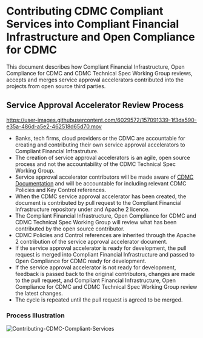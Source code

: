 # Contributing CDMC Compliant Services into Compliant Financial Infrastructure and Open Compliance for CDMC

This document describes how Compliant Financial Infrastructure, Open Compliance for CDMC and CDMC Technical Spec Working Group reviews, accepts and merges service approval accelerators contributed into the projects from open source third parties.

## Service Approval Accelerator Review Process

https://user-images.githubusercontent.com/6029572/157091339-1f3da590-e35a-486d-a5e2-462518d65d70.mov

- Banks, tech firms, cloud providers or the CDMC are accountable for creating and contributing their own service approval accelerators to Compliant Financial Infrastruture.
- The creation of service approval accelerators is an agile, open source process and not the accountability of the CDMC Technical Spec Working Group.
- Service approval accelerator contributors will be made aware of [CDMC Documentation](https://github.com/finos/compliant-financial-infrastructure/discussions/174#discussion-3715503) and will be accountable for including relevant CDMC Policies and Key Control references.
- When the CDMC service approval accelerator has been created, the document is contributed by pull request to the Compliant Financial Infrastructure repository under and Apache 2 licence.
- The Compliant Financial Infrastructure, Open Compliance for CDMC and CDMC Technical Spec Working Group will review what has been contributed by the open source contributor.
- CDMC Policies and Control references are inherited through the Apache 2 contribution of the service approval accelerator document.
- If the service approval accelerator is ready for development, the pull request is merged into Compliant Financial Infrastructure and passed to Open Compliance for CDMC ready for development.
- If the service approval accelerator is not ready for development, feedback is passed back to the original contributors, changes are made to the pull request, and Compliant Financial Infrastructure, Open Compliance for CDMC and CDMC Technical Spec Working Group review the latest changes.
- The cycle is repeated until the pull request is agreed to be merged.

### Process Illustration

![Contributing-CDMC-Compliant-Services](https://user-images.githubusercontent.com/6029572/157042229-8f002572-b9d8-45a7-bd73-b0db73b35f1d.png)

